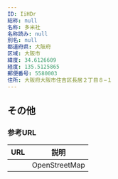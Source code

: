 ```yaml
---
ID: IiHDr
総称: null
名称: 多米社
名称読み: null
別名: null
都道府県: 大阪府
区域: 大阪市
緯度: 34.6126609
経度: 135.5125865
郵便番号: 5580003
住所: 大阪府大阪市住吉区長居２丁目８−１
---
```


## その他

### 参考URL

| URL | 説明          |
| --- | ------------- |
|     | OpenStreetMap |
